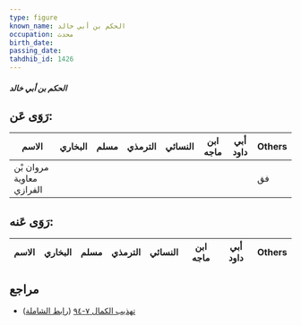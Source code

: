 ```yaml
---
type: figure
known_name: الحكم بن أبي خالد
occupation: محدث
birth_date:
passing_date:
tahdhib_id: 1426
---
```

##### الحكم بن أبي خالد

## رَوَى عَن:
| الاسم                    | البخاري | مسلم | الترمذي | النسائي | ابن ماجه | أبي داود | Others |
| ------------------------ | ------- | ---- | ------- | ------- | -------- | -------- | ------ |
| مروان بْن معاوية الفرازي |         |      |         |         |          |          | فق     |
## رَوَى عَنه:
| الاسم | البخاري | مسلم | الترمذي | النسائي | ابن ماجه | أبي داود | Others |
| ----- | ------- | ---- | ------- | ------- | -------- | -------- | ------ |
## مراجع
- [تهذيب الكمال ٧-٩٤](obsidian://open?vault=Tahdhib-al-Kamal&file=Figures/١٤٢٦-الحكم%20بن%20أبي%20خالد) ([رابط الشاملة](https://shamela.ws/book/3722/3316))